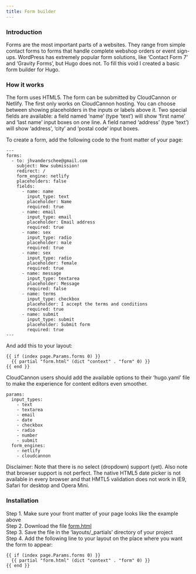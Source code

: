 ```yaml
---
title: Form builder
---
```

### Introduction

Forms are the most important parts of a websites. They range from simple contact forms to forms that handle complete webshop orders or event sign-ups. WordPress has extremely popular form solutions, like ‘Contact Form 7’ and ‘Gravity Forms’, but Hugo does not. To fill this void I created a basic form builder for Hugo.

### How it works

The form uses HTML5. The form can be submitted by CloudCannon or Netlify. The first only works on CloudCannon hosting. You can choose between showing placeholders in the inputs or labels above it. Two special fields are available: a field named ‘name’ (type ‘text’) will show ‘first name’ and ‘last name’ input boxes on one line. A field named ‘address’ (type ‘text’) will show ‘address’, ‘city’ and ‘postal code’ input boxes.

To create a form, add the following code to the front matter of your page:

```
---
forms:
  - to: jhvanderschee@gmail.com
    subject: New submission!
    redirect: /
    form_engine: netlify
    placeholders: false
    fields: 
      - name: name
        input_type: text
        placeholder: Name
        required: true
      - name: email
        input_type: email
        placeholder: Email address
        required: true
      - name: sex
        input_type: radio
        placeholder: male
        required: true
      - name: sex
        input_type: radio
        placeholder: female
        required: true
      - name: message
        input_type: textarea
        placeholder: Message
        required: false
      - name: terms
        input_type: checkbox
        placeholder: I accept the terms and conditions
        required: true
      - name: submit
        input_type: submit
        placeholder: Submit form
        required: true
---
```

And add this to your layout:

```
{{ if (index page.Params.forms 0) }}
  {{ partial "form.html" (dict "context" . "form" 0) }}
{{ end }}
```

CloudCannon users should add the available options to their ‘hugo.yaml’ file to make the experience for content editors even smoother.

```
params: 
  input_types:
    - text
    - textarea
    - email
    - date
    - checkbox
    - radio
    - number
    - submit
  form_engines:
    - netlify
    - cloudcannon
```

Disclaimer: Note that there is no select (dropdown) support (yet). Also note that browser support is not perfect. The native HTML5 date picker is not available in every browser and that HMTL5 validation does not work in IE9, Safari for desktop and Opera Mini.

### Installation

Step 1. Make sure your front matter of your page looks like the example above  
Step 2. Download the file [form.html](https://github.com/jhvanderschee/hugocodex/blob/main/layouts/_partials/form.html)  
Step 3. Save the file in the ‘layouts/_partials’ directory of your project  
Step 4. Add the following line to your layout on the place where you want the form to appear:  
```
{{ if (index page.Params.forms 0) }}
  {{ partial "form.html" (dict "context" . "form" 0) }}
{{ end }}
```
